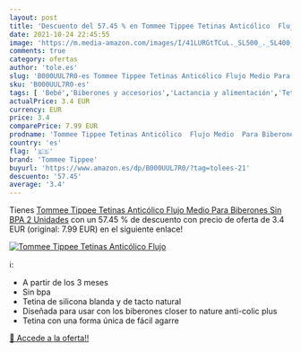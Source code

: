 ```yaml
---
layout: post
title: 'Descuento del 57.45 % en Tommee Tippee Tetinas Anticólico  Flujo '
date: 2021-10-24 22:45:55
image: 'https://m.media-amazon.com/images/I/41LURGtTCuL._SL500_._SL400_.jpg'
comments: true
category: ofertas
author: 'tole.es'
slug: 'B000UUL7R0-es Tommee Tippee Tetinas Anticólico Flujo Medio Para...'
sku: 'B000UUL7R0-es'
tags: [ 'Bebé','Biberones y accesorios','Lactancia y alimentación','Tetinas para biberón','biberones','tetinas','tommee','tommee tippee', ]
actualPrice: 3.4 EUR
currency: EUR
price: 3.4
comparePrice: 7.99 EUR
prodname: 'Tommee Tippee Tetinas Anticólico  Flujo Medio  Para Biberones  Sin BPA  2 Unidades'
country: 'es'
flag: '🇪🇸'
brand: 'Tommee Tippee'
buyurl: 'https://www.amazon.es/dp/B000UUL7R0/?tag=tolees-21'
descuento: '57.45'
average: '3.4'
---
```


Tienes [Tommee Tippee Tetinas Anticólico  Flujo Medio  Para Biberones  Sin BPA  2 Unidades](https://www.amazon.es/dp/B000UUL7R0/?tag=tolees-21) con un 57.45 % de descuento con precio de oferta de 3.4 EUR (original: 7.99 EUR) en el siguiente enlace!

[![Tommee Tippee Tetinas Anticólico  Flujo ](https://m.media-amazon.com/images/I/41LURGtTCuL._SL500_._SL400_.jpg)](https://www.amazon.es/dp/B000UUL7R0/?tag=tolees-21)

ℹ️:

- A partir de los 3 meses
- Sin bpa
- Tetina de silicona blanda y de tacto natural
- Diseñada para usar con los biberones closer to nature anti-colic plus
- Tetina con una forma única de fácil agarre

[🛒 Accede a la oferta!!](https://www.amazon.es/dp/B000UUL7R0/?tag=tolees-21)
